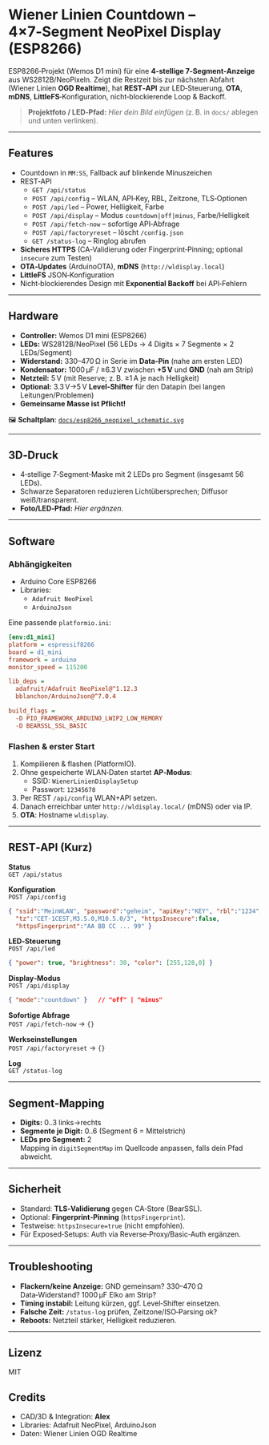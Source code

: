 # Wiener Linien Countdown – 4×7‑Segment NeoPixel Display (ESP8266)

ESP8266‑Projekt (Wemos D1 mini) für eine **4‑stellige 7‑Segment‑Anzeige** aus WS2812B/NeoPixeln.
Zeigt die Restzeit bis zur nächsten Abfahrt (Wiener Linien **OGD Realtime**), hat **REST‑API** zur LED‑Steuerung, **OTA**, **mDNS**, **LittleFS**‑Konfiguration, nicht‑blockierende Loop & Backoff.

> **Projektfoto / LED‑Pfad:** _Hier dein Bild einfügen_ (z. B. in `docs/` ablegen und unten verlinken).

---

## Features

- Countdown in `MM:SS`, Fallback auf blinkende Minuszeichen
- REST‑API
  - `GET /api/status`
  - `POST /api/config` – WLAN, API‑Key, RBL, Zeitzone, TLS‑Optionen
  - `POST /api/led` – Power, Helligkeit, Farbe
  - `POST /api/display` – Modus `countdown|off|minus`, Farbe/Helligkeit
  - `POST /api/fetch-now` – sofortige API‑Abfrage
  - `POST /api/factoryreset` – löscht `/config.json`
  - `GET /status-log` – Ringlog abrufen
- **Sicheres HTTPS** (CA‑Validierung oder Fingerprint‑Pinning; optional `insecure` zum Testen)
- **OTA‑Updates** (ArduinoOTA), **mDNS** (`http://wldisplay.local`)
- **LittleFS** JSON‑Konfiguration
- Nicht‑blockierendes Design mit **Exponential Backoff** bei API‑Fehlern

---

## Hardware

- **Controller:** Wemos D1 mini (ESP8266)
- **LEDs:** WS2812B/NeoPixel (56 LEDs → 4 Digits × 7 Segmente × 2 LEDs/Segment)
- **Widerstand:** 330–470 Ω in Serie im **Data‑Pin** (nahe am ersten LED)
- **Kondensator:** 1000 µF / ≥6.3 V zwischen **+5 V** und **GND** (nah am Strip)
- **Netzteil:** 5 V (mit Reserve; z. B. ≥1 A je nach Helligkeit)
- **Optional:** 3.3 V→5 V **Level‑Shifter** für den Datapin (bei langen Leitungen/Problemen)
- **Gemeinsame Masse ist Pflicht!**

🖼 **Schaltplan**: [`docs/esp8266_neopixel_schematic.svg`](docs/esp8266_neopixel_schematic.svg)

---

## 3D‑Druck

- 4‑stellige 7‑Segment‑Maske mit 2 LEDs pro Segment (insgesamt 56 LEDs).
- Schwarze Separatoren reduzieren Lichtübersprechen; Diffusor weiß/transparent.
- **Foto/LED‑Pfad:** _Hier ergänzen._

---

## Software

### Abhängigkeiten

- Arduino Core ESP8266
- Libraries:
  - `Adafruit NeoPixel`
  - `ArduinoJson`

Eine passende `platformio.ini`:

```ini
[env:d1_mini]
platform = espressif8266
board = d1_mini
framework = arduino
monitor_speed = 115200

lib_deps =
  adafruit/Adafruit NeoPixel@^1.12.3
  bblanchon/ArduinoJson@^7.0.4

build_flags =
  -D PIO_FRAMEWORK_ARDUINO_LWIP2_LOW_MEMORY
  -D BEARSSL_SSL_BASIC
```

### Flashen & erster Start

1. Kompilieren & flashen (PlatformIO).
2. Ohne gespeicherte WLAN‑Daten startet **AP‑Modus**:
   - SSID: `WienerLinienDisplaySetup`
   - Passwort: `12345678`
3. Per REST `/api/config` WLAN+API setzen.
4. Danach erreichbar unter `http://wldisplay.local/` (mDNS) oder via IP.
5. **OTA**: Hostname `wldisplay`.

---

## REST‑API (Kurz)

**Status**  
`GET /api/status`

**Konfiguration**  
`POST /api/config`
```json
{ "ssid":"MeinWLAN", "password":"geheim", "apiKey":"KEY", "rbl":"1234",
  "tz":"CET-1CEST,M3.5.0,M10.5.0/3", "httpsInsecure":false,
  "httpsFingerprint":"AA BB CC ... 99" }
```

**LED‑Steuerung**  
`POST /api/led`
```json
{ "power": true, "brightness": 30, "color": [255,128,0] }
```

**Display‑Modus**  
`POST /api/display`
```json
{ "mode":"countdown" }   // "off" | "minus"
```

**Sofortige Abfrage**  
`POST /api/fetch-now` → `{}`

**Werkseinstellungen**  
`POST /api/factoryreset` → `{}`

**Log**  
`GET /status-log`

---

## Segment‑Mapping

- **Digits:** 0..3 links→rechts
- **Segmente je Digit:** 0..6 (Segment 6 = Mittelstrich)
- **LEDs pro Segment:** 2  
Mapping in `digitSegmentMap` im Quellcode anpassen, falls dein Pfad abweicht.

---

## Sicherheit

- Standard: **TLS‑Validierung** gegen CA‑Store (BearSSL).
- Optional: **Fingerprint‑Pinning** (`httpsFingerprint`).
- Testweise: `httpsInsecure=true` (nicht empfohlen).
- Für Exposed‑Setups: Auth via Reverse‑Proxy/Basic‑Auth ergänzen.

---

## Troubleshooting

- **Flackern/keine Anzeige:** GND gemeinsam? 330–470 Ω Data‑Widerstand? 1000 µF Elko am Strip?
- **Timing instabil:** Leitung kürzen, ggf. Level‑Shifter einsetzen.
- **Falsche Zeit:** `/status-log` prüfen, Zeitzone/ISO‑Parsing ok?
- **Reboots:** Netzteil stärker, Helligkeit reduzieren.

---

## Lizenz

MIT

## Credits

- CAD/3D & Integration: **Alex**
- Libraries: Adafruit NeoPixel, ArduinoJson
- Daten: Wiener Linien OGD Realtime
